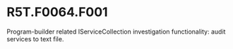 # R5T.F0064.F001
Program-builder related IServiceCollection investigation functionality: audit services to text file.
